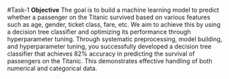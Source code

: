 #Task-1
**Objective**
The goal is to build a machine learning model to predict whether a passenger on the Titanic survived based on various features such as age, gender, ticket class, fare, etc. We aim to achieve this by using a decision tree classifier and optimizing its performance through hyperparameter tuning.
Through systematic preprocessing, model building, and hyperparameter tuning, you successfully developed a decision tree classifier that achieves 82% accuracy in predicting the survival of passengers on the Titanic. This demonstrates effective handling of both numerical and categorical data.
